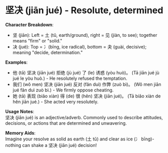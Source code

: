 # **坚决 (jiān jué) - Resolute, determined**

**Character Breakdown**:  
- 坚 (jiān): Left = 土 (tǔ, earth/ground), right = 见 (jiàn, to see); together means "firm" or "solid."  
- 决 (jué): Top = 冫(bīng, ice radical), bottom = 夬 (guài, decisive); meaning "decide, determination."

**Examples**:  
- 他 (tā) 坚决 (jiān jué) 拒绝 (jù jué) 了 (le) 诱惑 (yòu huò)。 (Tā jiān jué jù jué le yòu huò.) - He resolutely refused the temptation.  
- 我们 (wǒ men) 坚决 (jiān jué) 反对 (fǎn duì) 作弊 (zuò bì)。 (Wǒ men jiān jué fǎn duì zuò bì.) - We firmly oppose cheating.  
- 她 (tā) 表现 (biǎo xiàn) 得 (de) 很 (hěn) 坚决 (jiān jué)。 (Tā biǎo xiàn de hěn jiān jué.) - She acted very resolutely.

**Usage Notes**:  
坚决 (jiān jué) is an adjective/adverb. Commonly used to describe attitudes, decisions, or actions that are determined and unwavering.

**Memory Aids**:  
Imagine your resolve as solid as earth (土 tǔ) and clear as ice (冫 bīng)-nothing can shake a 坚决 (jiān jué) decision!
